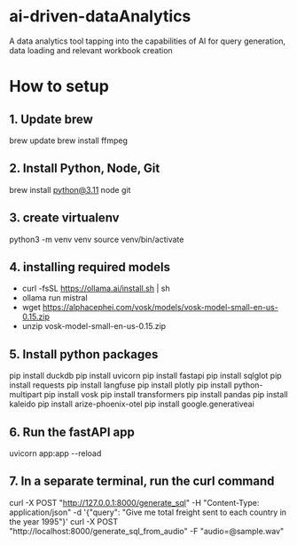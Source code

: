 # ai-driven-dataAnalytics
A data analytics tool tapping into the capabilities of AI for query generation, data loading and relevant workbook creation

# How to setup 

## 1. Update brew
brew update
brew install ffmpeg
## 2. Install Python, Node, Git
brew install python@3.11 node git
## 3. create virtualenv
python3 -m venv venv
source venv/bin/activate
## 4. installing required models
* curl -fsSL https://ollama.ai/install.sh | sh
* ollama run mistral
* wget https://alphacephei.com/vosk/models/vosk-model-small-en-us-0.15.zip
* unzip vosk-model-small-en-us-0.15.zip
## 5. Install python packages
pip install duckdb
pip install uvicorn
pip install fastapi
pip install sqlglot
pip install requests
pip install langfuse
pip install plotly
pip install python-multipart
pip install vosk
pip install transformers
pip install pandas
pip install kaleido
pip install arize-phoenix-otel
pip install google.generativeai
## 6. Run the fastAPI app 
uvicorn app:app --reload
## 7. In a separate terminal, run the curl command
curl -X POST "http://127.0.0.1:8000/generate_sql" -H "Content-Type: application/json" -d '{"query": "Give me total freight sent to each country in the year 1995"}'
curl -X POST "http://localhost:8000/generate_sql_from_audio" -F "audio=@sample.wav"